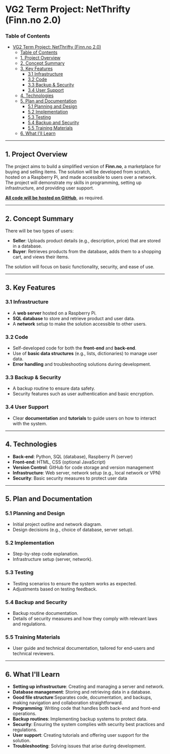 # VG2 Term Project: NetThrifty (Finn.no 2.0)

### Table of Contents
- [VG2 Term Project: NetThrifty (Finn.no 2.0)](#vg2-term-project-netthrifty-finnno-20)
    - [Table of Contents](#table-of-contents)
  - [1. Project Overview](#1-project-overview)
  - [2. Concept Summary](#2-concept-summary)
  - [3. Key Features](#3-key-features)
    - [3.1 Infrastructure](#31-infrastructure)
    - [3.2 Code](#32-code)
    - [3.3 Backup \& Security](#33-backup--security)
    - [3.4 User Support](#34-user-support)
  - [4. Technologies](#4-technologies)
  - [5. Plan and Documentation](#5-plan-and-documentation)
    - [5.1 Planning and Design](#51-planning-and-design)
    - [5.2 Implementation](#52-implementation)
    - [5.3 Testing](#53-testing)
    - [5.4 Backup and Security](#54-backup-and-security)
    - [5.5 Training Materials](#55-training-materials)
  - [6. What I'll Learn](#6-what-ill-learn)

---

## 1. Project Overview

The project aims to build a simplified version of **Finn.no**, a marketplace for buying and selling items. The solution will be developed from scratch, hosted on a Raspberry Pi, and made accessible to users over a network. The project will demonstrate my skills in programming, setting up infrastructure, and providing user support. 

[**All code will be hosted on GitHub**](https://github.com/HenrikHaalandDev/TerminoppgaveVG2), as required.

---

## 2. Concept Summary

There will be two types of users:

- **Seller**: Uploads product details (e.g., description, price) that are stored in a database.
- **Buyer**: Retrieves products from the database, adds them to a shopping cart, and views their items.

The solution will focus on basic functionality, security, and ease of use.

---

## 3. Key Features

### 3.1 Infrastructure
- A **web server** hosted on a Raspberry Pi.
- **SQL database** to store and retrieve product and user data.
- A **network** setup to make the solution accessible to other users.

### 3.2 Code
- Self-developed code for both the **front-end** and **back-end**.
- Use of **basic data structures** (e.g., lists, dictionaries) to manage user data.
- **Error handling** and troubleshooting solutions during development.

### 3.3 Backup & Security
- A backup routine to ensure data safety.
- Security features such as user authentication and basic encryption.

### 3.4 User Support
- Clear **documentation** and **tutorials** to guide users on how to interact with the system.

---

## 4. Technologies

- **Back-end**: Python, SQL (database), Raspberry Pi (server)
- **Front-end**: HTML, CSS (optional JavaScript)
- **Version Control**: GitHub for code storage and version management
- **Infrastructure**: Web server, network setup (e.g., local network or VPN)
- **Security**: Basic security measures to protect user data

---

## 5. Plan and Documentation

### 5.1 Planning and Design
- Initial project outline and network diagram.
- Design decisions (e.g., choice of database, server setup).

### 5.2 Implementation
- Step-by-step code explanation.
- Infrastructure setup (server, network).

### 5.3 Testing
- Testing scenarios to ensure the system works as expected.
- Adjustments based on testing feedback.

### 5.4 Backup and Security
- Backup routine documentation.
- Details of security measures and how they comply with relevant laws and regulations.

### 5.5 Training Materials
- User guide and technical documentation, tailored for end-users and technical reviewers.

---

## 6. What I'll Learn

- **Setting up infrastructure**: Creating and managing a server and network.
- **Database management**: Storing and retrieving data in a database.
- **Good file structure**:Separates code, documentation, and backups, making navigation and collaboration straightforward.
- **Programming**: Writing code that handles both back-end and front-end operations.
- **Backup routines**: Implementing backup systems to protect data.
- **Security**: Ensuring the system complies with security best practices and regulations.
- **User support**: Creating tutorials and offering user support for the solution.
- **Troubleshooting**: Solving issues that arise during development.